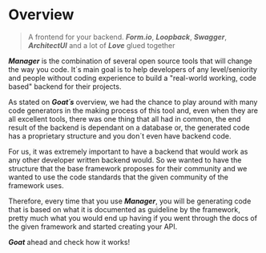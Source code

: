 # Overview

> A frontend for your backend. _**Form.io**_, _**Loopback**_, _**Swagger**_, _**ArchitectUI**_ and a lot of _**Love**_ glued together

**_Manager_** is the combination of several open source tools that will change the way you code. It´s main goal is to help developers of any level/seniority and people without coding experience to build a "real-world working, code based" backend for their projects.

As stated on **_Goat´s_** overview, we had the chance to play around with many code generators in the making process of this tool and, even when they are all excellent tools, there was one thing that all had in common, the end result of the backend is dependant on a database or, the generated code has a proprietary structure and you don´t even have backend code.

For us, it was extremely important to have a backend that would work as any other developer written backend would. So we wanted to have the structure that the base framework proposes for their community and we wanted to use the code standards that the given community of the framework uses.

Therefore, every time that you use **_Manager_**, you will be generating code that is based on what it is documented as guideline by the framework, pretty much what you would end up having if you went through the docs of the given framework and started creating your API.

**_Goat_** ahead and check how it works!
